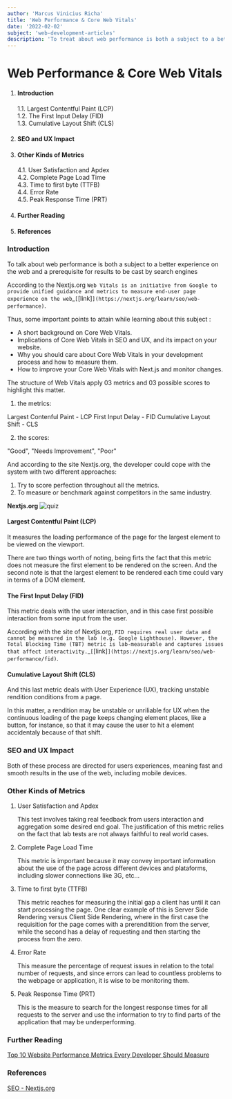 ```yaml
---
author: 'Marcus Vinicius Richa'
title: 'Web Performance & Core Web Vitals'
date: '2022-02-02'
subject: 'web-development-articles'
description: 'To treat about web performance is both a subject to a better experience on the web and a prerequisite for results to be cast by search engines.'
---
```


# Web Performance & Core Web Vitals

1. #### Introduction
	1.1. Largest Contentful Paint (LCP)    
	1.2. The First Input Delay (FID)    
	1.3. Cumulative Layout Shift (CLS)     
3. #### SEO and UX Impact
4. #### Other Kinds of Metrics
	4.1. User Satisfaction and Apdex       
	4.2. Complete Page Load Time    
	4.3. Time to first byte (TTFB)    
	4.4. Error Rate    
	4.5. Peak Response Time (PRT)    
5. #### Further Reading
6. #### References

### Introduction

To talk about web performance is both a subject to a better experience on the web and a prerequisite for results to be cast by search engines

According to the Nextjs.org `Web Vitals is an initiative from Google to provide unified guidance and metrics to measure end-user page experience on the web`_`[`[link]`](https://nextjs.org/learn/seo/web-performance)`.


Thus, some important points to attain while learning about this subject :

-	A short background on Core Web Vitals.
-	Implications of Core Web Vitals in SEO and UX, and its impact on your website.
-	Why you should care about Core Web Vitals in your development process and how to measure them.
-	How to improve your Core Web Vitals with Next.js and monitor changes.


The structure of Web Vitals apply 03 metrics and 03 possible scores to highlight this matter. 

1. the metrics: 

Largest Contenful Paint - LCP
First Input Delay - FID
Cumulative Layout Shift - CLS

2. the scores:

"Good",
"Needs Improvement", 
"Poor"


And according to the site Nextjs.org, the developer could cope with the system with two different approaches:

1. Try to score perfection throughout all the metrics.
2. To measure or benchmark against competitors in the same industry.


**Nextjs.org**
![quiz](/images/articles/web-development/web-performance-core-vitals-what-is-measured-by-web-vitals.png)


#### Largest Contentful Paint (LCP)

It measures the loading performance of the page for the largest element to be viewed on the viewport.

There are two things worth of noting, being firts the fact that this metric does not measure the first element to be rendered on the screen. And the second note is that the largest element to be rendered each time could vary in terms of a DOM element.



#### The First Input Delay (FID)

This metric deals with the user interaction, and in this case first possible interaction from some input from the user.

According with the site of Nextjs.org, `FID requires real user data and cannot be measured in the lab (e.g. Google Lighthouse). However, the Total Blocking Time (TBT) metric is lab-measurable and captures issues that affect interactivity.`_`[`[link]`](https://nextjs.org/learn/seo/web-performance/fid)`.


#### Cumulative Layout Shift (CLS)

And this last metric deals with User Experience (UX), tracking unstable rendition conditions from a page.

In this matter, a rendition may be unstable or unriliable for UX when the continuous loading of the page keeps changing element places, like a button, for instance, so that it may cause the user to hit a element accidentaly because of that shift.


### SEO and UX Impact


Both of these process are directed for users experiences, meaning fast and smooth results in the use of the web, including mobile devices.


### Other Kinds of Metrics

1. User Satisfaction and Apdex

	This test involves taking real feedback from users interaction and aggregation some desired end goal.
	The justification of this metric relies on the fact that lab tests are not always faithful to real world cases.
	
2. Complete Page Load Time
		
	This metric is important because it may convey important information about the use of the page across different devices and plataforms, including slower connections like 3G, etc... 

3. Time to first byte (TTFB) 

	This metric reaches for measuring the initial gap a client has until it can start processing the page.
	One clear example of this is Server Side Rendering versus Client Side Rendering, where in the first case the requisition for the page comes with a prerenditition from the server, while the second has a delay of requesting and then starting the process from the zero.

4. Error Rate

	This measure the percentage of request issues in relation to the total number of requests, and since errors can lead to countless problems to the webpage or application, it is wise to be monitoring them.

5. Peak Response Time (PRT)

	This is the measure to search for the longest response times for all requests to the server and use the information to try to find parts of the application that may be underperforming.





### Further Reading

[Top 10 Website Performance Metrics Every Developer Should Measure](https://sematext.com/blog/website-performance-metrics/)



### References

[SEO - Nextjs.org](https://nextjs.org/learn/seo/web-performance)



